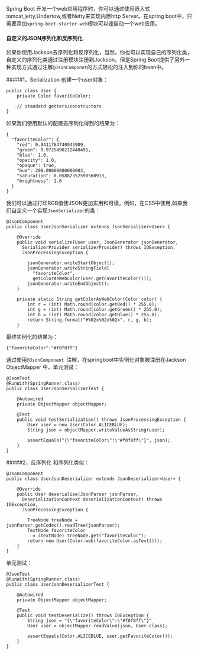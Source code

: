 Spring Boot 开发一个web应用程序时，你可以通过使用嵌入式tomcat,jetty,Undertow,或者Netty来实现内置http Server。在spring boot中，只需要添加``spring-boot-starter-web``模块可以速启动一个web应用。

#### 自定义的JSON序列化和反序列化
如果你使用Jackson去序列化和反序列化，当然，你也可以实现自己的序列化类，自定义的序列化类通过注册模块注册到Jackson，但是Spring Boot提供了另外一种实现方式通过注解``@JsonComponet``的方式轻松的注入到你的bean中。

#####1，Serialization
创建一个user对象：

	public class User {
	    private Color favoriteColor;
	 
	    // standard getters/constructors
	}

如果我们使用默认的配置去序列化得到的结果为：
	
	{
	  "favoriteColor": {
	    "red": 0.9411764740943909,
	    "green": 0.9725490212440491,
	    "blue": 1.0,
	    "opacity": 1.0,
	    "opaque": true,
	    "hue": 208.00000000000003,
	    "saturation": 0.05882352590560913,
	    "brightness": 1.0
	  }
	}


我们可以通过打印RGB值使JSON更加实用和可读，例如，在CSS中使用,如果我们自定义一个实现``JsonSerializer``的类：
	
	@JsonComponent
	public class UserJsonSerializer extends JsonSerializer<User> {
	 
	    @Override
	    public void serialize(User user, JsonGenerator jsonGenerator, 
	      SerializerProvider serializerProvider) throws IOException, 
	      JsonProcessingException {
	  
	        jsonGenerator.writeStartObject();
	        jsonGenerator.writeStringField(
	          "favoriteColor", 
	          getColorAsWebColor(user.getFavoriteColor()));
	        jsonGenerator.writeEndObject();
	    }
	 
	    private static String getColorAsWebColor(Color color) {
	        int r = (int) Math.round(color.getRed() * 255.0);
	        int g = (int) Math.round(color.getGreen() * 255.0);
	        int b = (int) Math.round(color.getBlue() * 255.0);
	        return String.format("#%02x%02x%02x", r, g, b);
	    }

最终实例化的结果为：

	{"favoriteColor":"#f0f8ff"}

通过使用``@JsonComponent ``注解，在springboot中实例化对象被注册在Jackson ObjectMapper 中，单元测试：

	@JsonTest
	@RunWith(SpringRunner.class)
	public class UserJsonSerializerTest {
	 
	    @Autowired
	    private ObjectMapper objectMapper;
	 
	    @Test
	    public void testSerialization() throws JsonProcessingException {
	        User user = new User(Color.ALICEBLUE);
	        String json = objectMapper.writeValueAsString(user);
	  
	        assertEquals("{\"favoriteColor\":\"#f0f8ff\"}", json);
	    }
	}

#####2，反序列化
和序列化类似：

	@JsonComponent
	public class UserJsonDeserializer extends JsonDeserializer<User> {
	  
	    @Override
	    public User deserialize(JsonParser jsonParser, 
	      DeserializationContext deserializationContext) throws IOException, 
	      JsonProcessingException {
	  
	        TreeNode treeNode = jsonParser.getCodec().readTree(jsonParser);
	        TextNode favoriteColor
	          = (TextNode) treeNode.get("favoriteColor");
	        return new User(Color.web(favoriteColor.asText()));
	    }
	}

单元测试：

	@JsonTest
	@RunWith(SpringRunner.class)
	public class UserJsonDeserializerTest {
	 
	    @Autowired
	    private ObjectMapper objectMapper;
	 
	    @Test
	    public void testDeserialize() throws IOException {
	        String json = "{\"favoriteColor\":\"#f0f8ff\"}"
	        User user = objectMapper.readValue(json, User.class);
	  
	        assertEquals(Color.ALICEBLUE, user.getFavoriteColor());
	    }
	}

